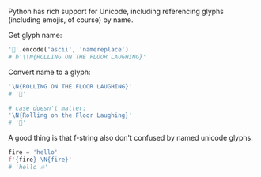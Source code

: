 Python has rich support for Unicode, including referencing glyphs (including emojis, of course) by name.

Get glyph name:

```python
'🤣'.encode('ascii', 'namereplace')
# b'\\N{ROLLING ON THE FLOOR LAUGHING}'
```

Convert name to a glyph:

```python
'\N{ROLLING ON THE FLOOR LAUGHING}'
# '🤣'

# case doesn't matter:
'\N{Rolling on the Floor Laughing}'
# '🤣'
```

A good thing is that f-string also don't confused by named unicode glyphs:

```python
fire = 'hello'
f'{fire} \N{fire}'
# 'hello 🔥'
```
